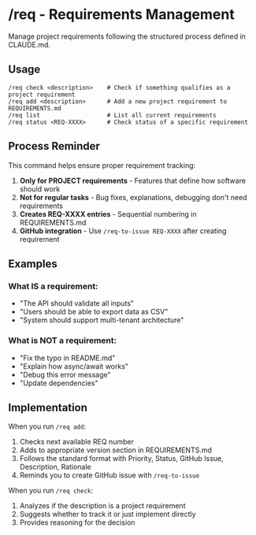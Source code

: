 # /req - Requirements Management

Manage project requirements following the structured process defined in CLAUDE.md.

## Usage
```
/req check <description>    # Check if something qualifies as a project requirement
/req add <description>      # Add a new project requirement to REQUIREMENTS.md
/req list                   # List all current requirements
/req status <REQ-XXXX>      # Check status of a specific requirement
```

## Process Reminder

This command helps ensure proper requirement tracking:

1. **Only for PROJECT requirements** - Features that define how software should work
2. **Not for regular tasks** - Bug fixes, explanations, debugging don't need requirements
3. **Creates REQ-XXXX entries** - Sequential numbering in REQUIREMENTS.md
4. **GitHub integration** - Use `/req-to-issue REQ-XXXX` after creating requirement

## Examples

### What IS a requirement:
- "The API should validate all inputs"
- "Users should be able to export data as CSV"
- "System should support multi-tenant architecture"

### What is NOT a requirement:
- "Fix the typo in README.md"
- "Explain how async/await works"
- "Debug this error message"
- "Update dependencies"

## Implementation

When you run `/req add`:
1. Checks next available REQ number
2. Adds to appropriate version section in REQUIREMENTS.md
3. Follows the standard format with Priority, Status, GitHub Issue, Description, Rationale
4. Reminds you to create GitHub issue with `/req-to-issue`

When you run `/req check`:
1. Analyzes if the description is a project requirement
2. Suggests whether to track it or just implement directly
3. Provides reasoning for the decision
